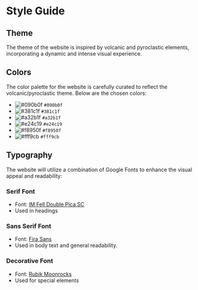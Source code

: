 # Style Guide

## Theme

The theme of the website is inspired by volcanic and pyroclastic elements, incorporating a dynamic and intense visual experience.

## Colors

The color palette for the website is carefully curated to reflect the volcanic/pyroclastic theme. Below are the chosen colors:

- ![#090b0f](https://via.placeholder.com/15/090b0f/000000?text=+) `#090b0f`
- ![#381c1f](https://via.placeholder.com/15/381c1f/000000?text=+) `#381c1f`
- ![#a32b1f](https://via.placeholder.com/15/a32b1f/000000?text=+) `#a32b1f`
- ![#e24c19](https://via.placeholder.com/15/e24c19/000000?text=+) `#e24c19`
- ![#f8950f](https://via.placeholder.com/15/f8950f/000000?text=+) `#f8950f`
- ![#fff9cb](https://via.placeholder.com/15/fff9cb/000000?text=+) `#fff9cb`

## Typography

The website will utilize a combination of Google Fonts to enhance the visual appeal and readability:

### Serif Font

- Font: [IM Fell Double Pica SC](https://fonts.google.com/specimen/IM+Fell+Double+Pica+SC)
- Used in headings

### Sans Serif Font

- Font: [Fira Sans](https://fonts.google.com/specimen/Fira+Sans)
- Used in body text and general readability.

### Decorative Font

- Font: [Rubik Moonrocks](https://fonts.google.com/specimen/Rubik+Mono+One)
- Used for special elements
